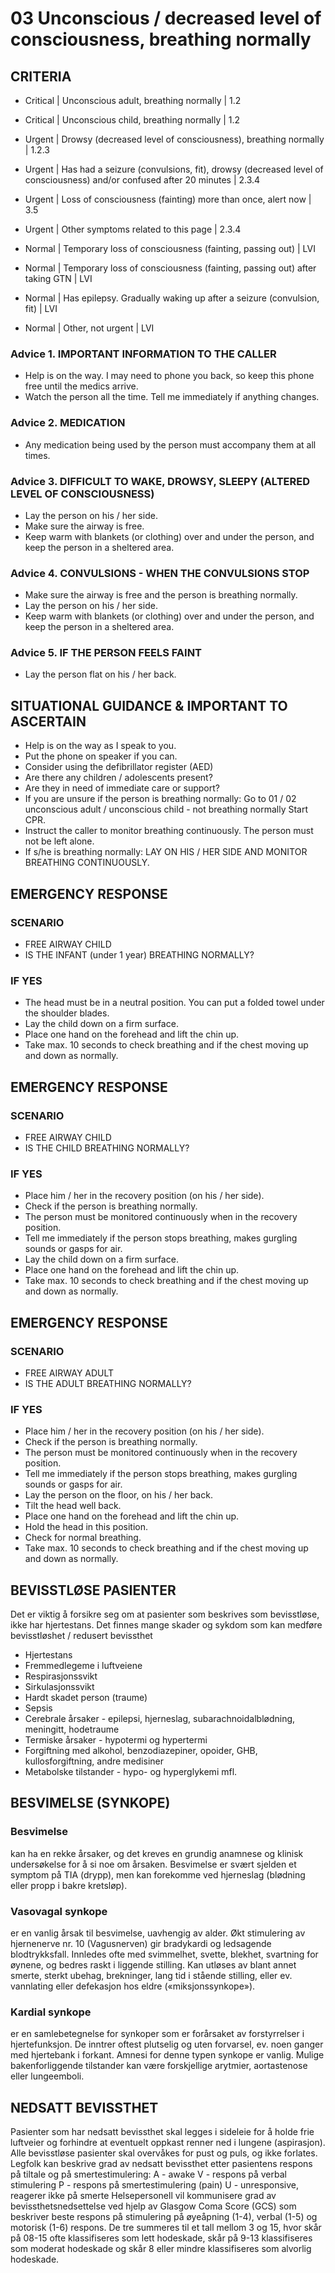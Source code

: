 # 03 Unconscious / decreased level of consciousness, breathing normally

## CRITERIA
- Critical | Unconscious adult, breathing normally |  1.2
- Critical | Unconscious child, breathing normally |  1.2

- Urgent | Drowsy (decreased level of consciousness), breathing normally |  1.2.3
- Urgent | Has had a seizure (convulsions, fit), drowsy (decreased level of consciousness) and/or confused after 20 minutes |  2.3.4
- Urgent | Loss of consciousness (fainting) more than once, alert now |  3.5
- Urgent | Other symptoms related to this page |  2.3.4

- Normal | Temporary loss of consciousness (fainting, passing out) |  LVI
- Normal | Temporary loss of consciousness (fainting, passing out) after taking GTN |  LVI
- Normal | Has epilepsy. Gradually waking up after a seizure (convulsion, fit) |  LVI
- Normal | Other, not urgent |  LVI

### Advice 1. IMPORTANT INFORMATION TO THE CALLER
- Help is on the way. I may need to phone you back, so keep this phone free until the medics arrive.
- Watch the person all the time. Tell me immediately if anything changes.

### Advice 2. MEDICATION
- Any medication being used by the person must accompany them at all times.

### Advice 3. DIFFICULT TO WAKE, DROWSY, SLEEPY (ALTERED LEVEL OF CONSCIOUSNESS)
- Lay the person on his / her side.
- Make sure the airway is free.
- Keep warm with blankets (or clothing) over and under the person, and keep the person in a sheltered area.

### Advice 4. CONVULSIONS - WHEN THE CONVULSIONS STOP
- Make sure the airway is free and the person is breathing normally.
- Lay the person on his / her side.
- Keep warm with blankets (or clothing) over and under the person, and keep the person in a sheltered area.

### Advice 5. IF THE PERSON FEELS FAINT
- Lay the person flat on his / her back.

## SITUATIONAL GUIDANCE & IMPORTANT TO ASCERTAIN
- Help is on the way as I speak to you.
- Put the phone on speaker if you can.
- Consider using the defibrillator register (AED)
- Are there any children / adolescents present?
- Are they in need of immediate care or support?
- If you are unsure if the person is breathing normally: Go to 01 / 02 unconscious adult / unconscious child - not breathing normally Start CPR.
- Instruct the caller to monitor breathing continuously. The person must not be left alone.
- If s/he is breathing normally: LAY ON HIS / HER SIDE AND MONITOR BREATHING CONTINUOUSLY.


## EMERGENCY RESPONSE

### SCENARIO
- FREE AIRWAY CHILD
- IS THE INFANT (under 1 year) BREATHING NORMALLY?

### IF YES
- The head must be in a neutral position. You can put a folded towel under the shoulder blades. 
- Lay the child down on a firm surface.
- Place one hand on the forehead and lift the chin up.
- Take max. 10 seconds to check breathing and if the chest moving up and down as normally.

## EMERGENCY RESPONSE

### SCENARIO
- FREE AIRWAY CHILD
- IS THE CHILD BREATHING NORMALLY?

### IF YES
- Place him / her in the recovery position (on his / her side).
- Check if the person is breathing normally.
- The person must be monitored continuously when in the recovery position.
- Tell me immediately if the person stops breathing, makes gurgling sounds or gasps for air.
- Lay the child down on a firm surface.
- Place one hand on the forehead and lift the chin up.
- Take max. 10 seconds to check breathing and if the chest moving up and down as normally.


## EMERGENCY RESPONSE

### SCENARIO
- FREE AIRWAY ADULT
- IS THE ADULT BREATHING NORMALLY?

### IF YES
- Place him / her in the recovery position (on his / her side).
- Check if the person is breathing normally.
- The person must be monitored continuously when in the recovery position.
- Tell me immediately if the person stops breathing, makes gurgling sounds or gasps for air.
- Lay the person on the floor, on his / her back.
- Tilt the head well back.
- Place one hand on the forehead and lift the chin up.
- Hold the head in this position.
- Check for normal breathing.
- Take max. 10 seconds to check breathing and if the chest moving up and down as normally.


## BEVISSTLØSE PASIENTER
Det er viktig å forsikre seg om at pasienter som beskrives som bevisstløse, ikke har
hjertestans. Det finnes mange skader og sykdom som kan medføre bevisstløshet /
redusert bevissthet
- Hjertestans
- Fremmedlegeme i luftveiene
- Respirasjonssvikt
- Sirkulasjonssvikt
- Hardt skadet person (traume)
- Sepsis
- Cerebrale årsaker - epilepsi, hjerneslag, subarachnoidalblødning, meningitt, hodetraume
- Termiske årsaker - hypotermi og hypertermi
- Forgiftning med alkohol, benzodiazepiner, opoider, GHB, kullosforgiftning, andre medisiner
- Metabolske tilstander - hypo- og hyperglykemi mfl.

## BESVIMELSE (SYNKOPE)

### Besvimelse 
kan ha en rekke årsaker, og det kreves en grundig anamnese og klinisk
undersøkelse for å si noe om årsaken. Besvimelse er svært sjelden et symptom på TIA
(drypp), men kan forekomme ved hjerneslag (blødning eller propp i bakre kretsløp).

### Vasovagal synkope 
er en vanlig årsak til besvimelse, uavhengig av alder. Økt
stimulering av hjernenerve nr. 10 (Vagusnerven) gir bradykardi og ledsagende
blodtrykksfall. Innledes ofte med svimmelhet, svette, blekhet, svartning for øynene,
og bedres raskt i liggende stilling. Kan utløses av blant annet smerte, sterkt ubehag,
brekninger, lang tid i stående stilling, eller ev. vannlating eller defekasjon hos eldre
(«miksjonssynkope»).

### Kardial synkope 
er en samlebetegnelse for synkoper som er forårsaket av
forstyrrelser i hjertefunksjon. De inntrer oftest plutselig og uten forvarsel, ev. noen
ganger med hjertebank i forkant. Amnesi for denne typen synkope er vanlig. Mulige
bakenforliggende tilstander kan være forskjellige arytmier, aortastenose eller
lungeemboli.

## NEDSATT BEVISSTHET
Pasienter som har nedsatt bevissthet skal legges i sideleie for å holde frie luftveier og
forhindre at eventuelt oppkast renner ned i lungene (aspirasjon).
Alle bevisstløse pasienter skal overvåkes for pust og puls, og ikke forlates.
Legfolk kan beskrive grad av nedsatt bevissthet etter pasientens respons på tiltale
og på smertestimulering:
A - awake
V - respons på verbal stimulering
P - respons på smertestimulering (pain)
U - unresponsive, reagerer ikke på smerte
Helsepersonell vil kommunisere grad av bevissthetsnedsettelse ved hjelp av Glasgow
Coma Score (GCS) som beskriver beste respons på stimulering på øyeåpning (1-4),
verbal (1-5) og motorisk (1-6) respons. De tre summeres til et tall mellom 3 og 15,
hvor skår på 08-15 ofte klassifiseres som lett hodeskade, skår på 9-13 klassifiseres
som moderat hodeskade og skår 8 eller mindre klassifiseres som alvorlig hodeskade.